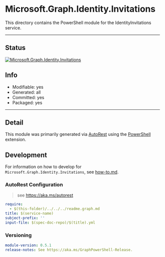 <!-- region Generated -->
# Microsoft.Graph.Identity.Invitations
This directory contains the PowerShell module for the IdentityInvitations service.

---
## Status
[![Microsoft.Graph.Identity.Invitations](https://img.shields.io/powershellgallery/v/Microsoft.Graph.Identity.Invitations.svg?style=flat-square&label=Microsoft.Graph.Identity.Invitations "Microsoft.Graph.Identity.Invitations")](https://www.powershellgallery.com/packages/Microsoft.Graph.Identity.Invitations/)

## Info
- Modifiable: yes
- Generated: all
- Committed: yes
- Packaged: yes

---
## Detail
This module was primarily generated via [AutoRest](https://github.com/Azure/autorest) using the [PowerShell](https://github.com/Azure/autorest.powershell) extension.

## Development
For information on how to develop for `Microsoft.Graph.Identity.Invitations`, see [how-to.md](how-to.md).
<!-- endregion -->

### AutoRest Configuration

> see https://aka.ms/autorest

``` yaml
require:
  - $(this-folder)/../../../readme.graph.md
title: $(service-name)
subject-prefix: ''
input-file: $(spec-doc-repo)/$(title).yml
```
### Versioning

``` yaml
module-version: 0.5.1
release-notes: See https://aka.ms/GraphPowerShell-Release.
```
